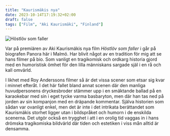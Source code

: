 ```yaml
---
title: "Kaurismäkis nya"
date: 2023-10-14T17:19:32+02:00
draft: false
tags: ["Film", "Aki Kaurismäki", "Finland"]
---
```


![Höstlöv som faller](/images/hostlov-som-faller.png)

Var på premiären av Aki Kaurismäkis nya film *Höstlöv som faller* i går på biografen Panora här i Malmö. Har blivit något av en tradition för mig att se hans filmer på bio.
Som vanligt en tragikomisk och ordkarg historia gjord med en humoristisk ömhet för den lilla människans sargade själ i en rå och kall omvärld. 

I likhet med Roy Anderssons filmer så är det vissa scener som etsar sig kvar i minnet efteråt. I det här fallet bland annat scenen där den manliga huvudpersonens dryckesbroder stämmer upp i en smäktande ballad på en karaokebar med sin i eget tycke varma basbaryton, men där han tas ned på jorden av sin kompanjon med en dräpande kommentar. Själva historien som sådan var ovanligt enkel, men det är inte i det intrikata berättandet som Kaurismäkis storhet ligger utan i bildspråket och humorn i de enskilda scenerna. Det utgör också en trygghet i att i en orolig tid vaggas in i hans drömska tragikomiska bildvärld där tiden och estetiken i viss mån alltid är densamma. 
